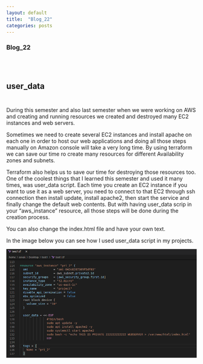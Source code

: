 ```yaml
---
layout: default
title:  "Blog_22"
categories: posts
---
```

  
### Blog_22
<br><br>


## user_data <br><br>


During this semester and also last semester when we were working on AWS and creating and running resources we created and destroyed many EC2 instances and web servers. 

Sometimes we need to create several EC2 instances and install apache on each one in order to host our web applications and doing all those steps manually on Amazon console will take a very long time. By using terraform we can save our time ro create many resources for different Availability zones and subnets.

Terraform also helps us to save our time for destroying those resources too. One of the coolest things that I learned this semester and used it many times, was user_data script. Each time you create an EC2 instance if you want to use it as a web server, you need to connect to that EC2 through ssh connection then install update, install apache2, then start the service and finally change the default web contents. But with having user_data scrip in your “aws_instance” resource, all those steps will be done during the creation process.

You can also change the index.html file and have your own text. 

In the image below you can see how I used user_data script in my projects. 



![image](https://raw.githubusercontent.com/sevakZ/sevakZ.github.io/master/docs/_image/blog22.png)<br><br>
